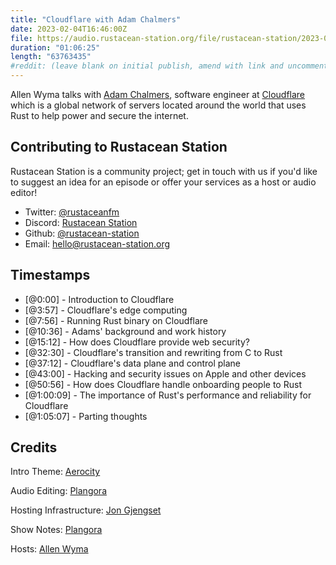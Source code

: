 ```yaml
---
title: "Cloudflare with Adam Chalmers"
date: 2023-02-04T16:46:00Z
file: https://audio.rustacean-station.org/file/rustacean-station/2023-02-03-adam-chalmers.mp3
duration: "01:06:25"
length: "63763435"
#reddit: (leave blank on initial publish, amend with link and uncomment this line after Reddit thread has been posted)
---
```

Allen Wyma talks with [Adam Chalmers](https://maxwellflitton.com/), software engineer at [Cloudflare](https://www.cloudflare.com/) which is a global network of servers located around the world that uses Rust to help power and secure the internet.

## Contributing to Rustacean Station

Rustacean Station is a community project; get in touch with us if you'd like to suggest an idea for an episode or offer your services as a host or audio editor!

- Twitter: [@rustaceanfm](https://twitter.com/rustaceanfm)
- Discord: [Rustacean Station](https://discord.gg/cHc3Gyc)
- Github: [@rustacean-station](https://github.com/rustacean-station/)
- Email: [hello@rustacean-station.org](mailto:hello@rustacean-station.org)

## Timestamps
- [@0:00] - Introduction to Cloudflare
- [@3:57] - Cloudflare's edge computing
- [@7:56] - Running Rust binary on Cloudflare
- [@10:36] - Adams' background and work history
- [@15:12] - How does Cloudflare provide web security?
- [@32:30] - Cloudflare's transition and rewriting from C to Rust
- [@37:12] - Cloudflare's data plane and control plane
- [@43:00] - Hacking and security issues on Apple and other devices
- [@50:56] - How does Cloudflare handle onboarding people to Rust
- [@1:00:09] - The importance of Rust's performance and reliability for Cloudflare
- [@1:05:07] - Parting thoughts

## Credits
Intro Theme: [Aerocity](https://twitter.com/AerocityMusic)

Audio Editing: [Plangora](https://twitter.com/plangora)

Hosting Infrastructure: [Jon Gjengset](https://twitter.com/jonhoo/)

Show Notes: [Plangora](https://twitter.com/plangora)

Hosts: [Allen Wyma](https://twitter.com/allenwyma)
